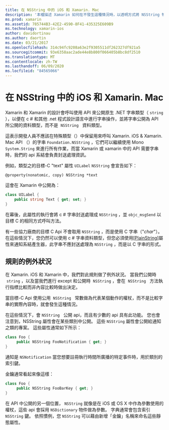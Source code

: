 ```yaml
---
title: 在 NSString 中的 iOS 和 Xamarin. Mac
description: '本檔描述 Xamarin 如何在不發生這種情況時，以透明方式將 NSString 物件轉換成 c # 字串物件。'
ms.prod: xamarin
ms.assetid: 785744B3-42E2-4590-8F41-435325E609B9
ms.technology: xamarin-ios
author: davidortinau
ms.author: daortin
ms.date: 03/21/2017
ms.openlocfilehash: 314c94fc9208a63e2f9305511df262327df921a5
ms.sourcegitcommit: 93e6358aac2ade44e8b800f066405b8bc8df2510
ms.translationtype: MT
ms.contentlocale: zh-TW
ms.lasthandoff: 06/09/2020
ms.locfileid: "84565066"
---
```

# <a name="nsstring-in-xamarinios-and-xamarinmac"></a>在 NSString 中的 iOS 和 Xamarin. Mac

Xamarin 和 Xamarin 的設計會呼叫使用 API 來公開原生 .NET 字串類型（ `string` ），以便在 c # 和其他 .net 程式設計語言中進行字串操作，並將字串公開為 API 所公開的資料類型，而不是  `NSString`   資料類型。

這表示開發人員不應該在特殊類型（）中保留用來呼叫 Xamarin. iOS & Xamarin. Mac API （）的字串 `Foundation.NSString` ，它們可以繼續使用 Mono `System.String` 來進行所有作業，而當 Xamarin 或 xamarin 中的 API 需要字串時，我們的 api 系結會負責封送處理資訊。

例如，類型之的目標-C "text" 屬性 `UILabel` `NSString` 會宣告如下：

```objc
@property(nonatomic, copy) NSString *text
```

這會在 Xamarin 中公開為：

```csharp
class UILabel {
    public string Text { get; set; }
}
```

在幕後，此屬性的執行會將 c # 字串封送處理成 `NSString` ，並 `objc_msgSend` 以目標 C 的相同方式呼叫方法。

有一些協力廠商的目標 C Api 不會取用 `NSString` ，而是使用 C 字串（"*char*"）。 在這些情況下，您仍然可以使用 c # 字串資料類型，但您必須使用[[PlainString]](~/cross-platform/macios/binding/objective-c-libraries.md)屬性來通知系結產生器，此字串不應封送處理為 `NSString` ，而是以 C 字串的形式。

 <a name="Exceptions_to_the_Rule"></a>

## <a name="exceptions-to-the-rule"></a>規則的例外狀況

在 Xamarin. iOS 和 Xamarin 中，我們對此規則做了例外狀況。 當我們公開時  `string` ，以及當我們進行 except 和公開時  `NSString` ，會在  `NSString`   方法執行指標比較而非內容比較時做出決定。

當目標-C Api 使用公用  `NSString`   常數做為代表某個動作的權杖，而不是比較字串的實際內容時，就會發生這種情況。

在這些情況下，會 `NSString`   公開 api，而且有少數的 api 具有此功能。 您也會注意到，NSString 屬性會在某些類別中公開。 這些 `NSString` 屬性會公開給通知之類的專案。 這些屬性通常如下所示：

```csharp
class Foo {
     public NSString FooNotification { get; }
}
```

通知是 `NSNotification` 當您想要註冊執行時間所廣播的特定事件時，用於類別的索引鍵。

金鑰通常看起來像這樣：

```csharp
class Foo {
     public NSString FooBarKey { get; }
}
```

在 API 中公開的另一個位置， `NSString` 就像是在 iOS 或 OS X 中作為參數使用的權杖，這些 api 會採用 `NSDictionary` 物件做為參數。 字典通常會包含索引 `NSString` 鍵。 依照慣例，您 `NSString` 可以藉由新增「金鑰」名稱來命名這些靜態屬性。
